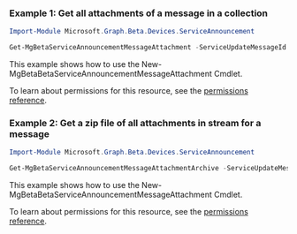 ### Example 1: Get all attachments of a message in a collection

```powershellImport-Module Microsoft.Graph.Beta.Devices.ServiceAnnouncement

Get-MgBetaServiceAnnouncementMessageAttachment -ServiceUpdateMessageId $serviceUpdateMessageId
```
This example shows how to use the New-MgBetaBetaServiceAnnouncementMessageAttachment Cmdlet.
To learn about permissions for this resource, see the [permissions reference](/graph/permissions-reference).

### Example 2: Get a zip file of all attachments in stream for a message

```powershellImport-Module Microsoft.Graph.Beta.Devices.ServiceAnnouncement

Get-MgBetaServiceAnnouncementMessageAttachmentArchive -ServiceUpdateMessageId $serviceUpdateMessageId
```
This example shows how to use the New-MgBetaBetaServiceAnnouncementMessageAttachment Cmdlet.
To learn about permissions for this resource, see the [permissions reference](/graph/permissions-reference).

